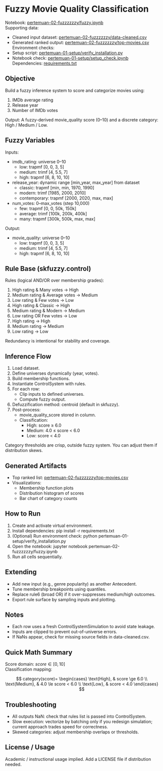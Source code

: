# Fuzzy Movie Quality Classification

Notebook: [pertemuan-02-fuzzzzzzy/fuzzy.ipynb](pertemuan-02-fuzzzzzzy/fuzzy.ipynb)  
Supporting data:

- Cleaned input dataset: [pertemuan-02-fuzzzzzzy/data-cleaned.csv](pertemuan-02-fuzzzzzzy/data-cleaned.csv)
- Generated ranked output: [pertemuan-02-fuzzzzzzy/top-movies.csv](pertemuan-02-fuzzzzzzy/top-movies.csv)  
  Environment checks:
- Setup script: [pertemuan-01-setup/verify_installation.py](pertemuan-01-setup/verify_installation.py)
- Notebook check: [pertemuan-01-setup/setup_check.ipynb](pertemuan-01-setup/setup_check.ipynb)  
  Dependencies: [requirements.txt](requirements.txt)

## Objective

Build a fuzzy inference system to score and categorize movies using:

1. IMDb average rating
2. Release year
3. Number of IMDb votes

Output: A fuzzy-derived movie_quality score ($0$–$10$) and a discrete category: High / Medium / Low.

## Fuzzy Variables

Inputs:

- imdb_rating: universe 0–10
  - low: trapmf [0, 0, 3, 5]
  - medium: trimf [4, 5.5, 7]
  - high: trapmf [6, 8, 10, 10]
- release_year: dynamic range [min_year, max_year] from dataset
  - classic: trapmf [min, min, 1970, 1990]
  - modern: trimf [1985, 2000, 2010]
  - contemporary: trapmf [2000, 2020, max, max]
- num_votes: 0–max_votes (step 10,000)
  - few: trapmf [0, 0, 50k, 150k]
  - average: trimf [100k, 200k, 400k]
  - many: trapmf [300k, 500k, max, max]

Output:

- movie_quality: universe 0–10
  - low: trapmf [0, 0, 3, 5]
  - medium: trimf [4, 5.5, 7]
  - high: trapmf [6, 8, 10, 10]

## Rule Base (skfuzzy.control)

Rules (logical AND/OR over membership grades):

1. High rating & Many votes → High
2. Medium rating & Average votes → Medium
3. Low rating & Few votes → Low
4. High rating & Classic → High
5. Medium rating & Modern → Medium
6. Low rating OR Few votes → Low
7. High rating → High
8. Medium rating → Medium
9. Low rating → Low

Redundancy is intentional for stability and coverage.

## Inference Flow

1. Load dataset.
2. Define universes dynamically (year, votes).
3. Build membership functions.
4. Instantiate ControlSystem with rules.
5. For each row:
   - Clip inputs to defined universes.
   - Compute fuzzy output.
6. Defuzzification method: centroid (default in skfuzzy).
7. Post-process:
   - movie_quality_score stored in column.
   - Classification:
     - High: score ≥ 6.0
     - Medium: 4.0 ≤ score < 6.0
     - Low: score < 4.0

Category thresholds are crisp, outside fuzzy system. You can adjust them if distribution skews.

## Generated Artifacts

- Top ranked list: [pertemuan-02-fuzzzzzzy/top-movies.csv](pertemuan-02-fuzzzzzzy/top-movies.csv)
- Visualizations:
  - Membership function plots
  - Distribution histogram of scores
  - Bar chart of category counts

## How to Run

1. Create and activate virtual environment.
2. Install dependencies:
   pip install -r requirements.txt
3. (Optional) Run environment check:
   python pertemuan-01-setup/verify_installation.py
4. Open the notebook:
   jupyter notebook pertemuan-02-fuzzzzzzy/fuzzy.ipynb
5. Run all cells sequentially.

## Extending

- Add new input (e.g., genre popularity) as another Antecedent.
- Tune membership breakpoints using quantiles.
- Replace rule6 (broad OR) if it over-suppresses medium/high outcomes.
- Export rule surface by sampling inputs and plotting.

## Notes

- Each row uses a fresh ControlSystemSimulation to avoid state leakage.
- Inputs are clipped to prevent out-of-universe errors.
- If NaNs appear, check for missing source fields in data-cleaned.csv.

## Quick Math Summary

Score domain: $score \in [0, 10]$  
Classification mapping:

$$
category(score)=
\begin{cases}
\text{High}, & score \ge 6.0 \\
\text{Medium}, & 4.0 \le score < 6.0 \\
\text{Low}, & score < 4.0
\end{cases}
$$

## Troubleshooting

- All outputs NaN: check that rules list is passed into ControlSystem.
- Slow execution: vectorize by batching only if you redesign simulation; current approach trades speed for correctness.
- Skewed categories: adjust membership overlaps or thresholds.

## License / Usage

Academic / instructional usage implied. Add a LICENSE file if distribution needed.
